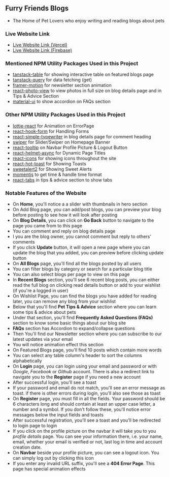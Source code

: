 ## Furry Friends Blogs

- The Home of Pet Lovers who enjoy writing and reading blogs about pets

### Live Website Link

- [Live Website Link (Vercel)](https://furry-friends-blogs-nhb.vercel.app)
- [Live Website Link (Firebase)](https://furry-friends-dcbd4.web.app)

### Mentioned NPM Utility Packages Used in this Project

- [tanstack-table](https://tanstack.com/table/latest) for showing interactive table on featured blogs page
- [tanstack-query](https://tanstack.com/query/latest) for data fetching (get)
- [framer-motion](https://www.npmjs.com/package/framer-motion) for newsletter section animation
- [react-photo-view](https://www.npmjs.com/package/react-photo-view) to view photos in full size on blog details page and in Tips & Advice Section
- [material-ui](https://mui.com/material-ui/) to show accordion on FAQs section

### Other NPM Utility Packages Used in this Project

- [lottie-react](https://lottiereact.com/components/Lottie#getting-started) for Animation on ErrorPage
- [react-hook-form](https://react-hook-form.com/) for Handling Forms
- [react-simple-typewriter](https://www.npmjs.com/package/react-simple-typewriter) in blog details page for comment heading
- [swiper](https://swiperjs.com/) for Slider/Swiper on Homepage Banner
- [react-tooltip](https://react-tooltip.com/) on Navbar Profile Picture & Logout Button
- [react-helmet-async](https://www.npmjs.com/package/react-helmet-async) for Dynamic Page Titles
- [react-icons](https://react-icons.github.io/react-icons/) for showing icons throughout the site
- [react-hot-toast](https://react-hot-toast.com/) for Showing Toasts
- [sweetalert2](https://sweetalert2.github.io/) for Showing Sweet Alerts
- [momentjs](https://momentjs.com/) to get time & handle time format
- [react-tabs](https://www.npmjs.com/package/react-tabs) in tips & advice section to show tabs

### Notable Features of the Website

- On **Home**, you'll notice a a slider with thumbnails in hero section
- On Add Blog page, you can add/post blogs, you can preview your blog before posting to see how it will look after posting
- On **Blog Details**, you can click on **Go Back** button to navigate to the page you came from to this page
- You can comment and reply on blog details page
- I you are the blog owner, you cannot comment but reply to others' comments
- If you click **Update** button, it will open a new page where you can update the blog that you added, you can preview before clicking update button
- On **All Blogs** page, you'll find all the blogs posted by all users
- You can filter blogs by category or search for a particular blog title
- You can also select blogs per page to view on this page
- In **Recent Blogs** section, you'll see 6 recent blog posts, you can either read the full blog on clicking read details button or add to your wishlist (if you're a logged in user)
- On Wishlist Page, you can find the blogs you have added for reading later, you can remove any blog from your wishlist
- Below that you'll find **Pet Tips & Advice** section where you can learn some tips & advice about pets
- Under that section, you'll find **Frequently Asked Questions (FAQs)** section to know some basic things about our blog site
- **FAQs** section has Accordion to expand/collapse questions
- Then You'll find our Newsletter section where you can subscribe to our latest updates via your email
- You will notice animation effect this section
- On Featured Blogs page, you'll find 10 posts which contain more words
- You can select any table column's header to sort the columns alphabetically
- On **Login** page, you can login using your email and password or with *Google*, *Facebook* or *Github* account. There is also a redirect link to navigate you to the **Register** page if you need a new account
- After successful login, you'll see a toast
- If your password and email do not match, you'll see an error message as toast. if there is other errors during login, you'll also see those as toast
- On **Register** page, you must fill in all the fields. Your password should be 6 characters long and should contain at least an upper case letter, a number and a symbol. If you don't follow these, you'll notice error messages below the input fields and toasts
- After successful registration, you'll see a toast and you'll be redirected to login page to login
- If you click on the profile picture on the navbar it will take you to you *profile details* page. You can see your information there, i.e. your name, email, whether your email is verified or not, last log in time and account creation date.
- On **Navbar** beside your profile picture, you can see a logout icon. You can simply log out by clicking this icon
- If you enter any invalid URL suffix, you'll see a **404 Error Page**. This page has special animation effects
